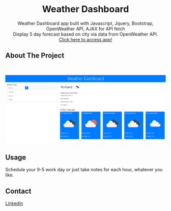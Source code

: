 </br>

<h1 align="center">Weather Dashboard</h1>

  <p align="center">
    Weather Dashboard app built with Javascript, Jquery, Bootstrap, OpenWeather API, AJAX for API fetch
    <br />
    Display 5 day forecast based on city via data from OpenWeather API.
    <br />
    <a href="https://shiver750.github.io/Day-Planner/">Click here to access app!</a>
  </p>
</div>

<!-- ABOUT THE PROJECT -->
## About The Project
</br>

![Product Name Screen Shot](./Assets/screenshot.png)

<!-- USAGE EXAMPLES -->
## Usage

Schedule your 9-5 work day or just take notes for each hour, whatever you like.

<!-- CONTACT -->
## Contact
<a href="https://www.linkedin.com/in/matt-szmytkowski-5418071a6/">Linkedin</a>
